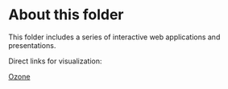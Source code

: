 # About this folder

This folder includes a series of interactive web applications and presentations.

Direct links for visualization:

[Ozone](https://prim8.shinyapps.io/Ozone/)